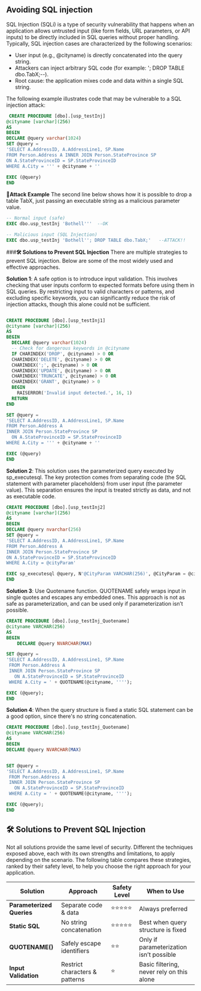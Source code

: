 ## Avoiding SQL injection
SQL Injection (SQLi) is a type of security vulnerability that happens when an application allows untrusted input (like form fields, URL parameters, or API inputs) to be directly included in SQL queries without proper handling. Typically, SQL injection cases are characterized by the following scenarios:
- User input (e.g., @cityname) is directly concatenated into the query string.
- Attackers can inject arbitrary SQL code (for example: '; DROP TABLE dbo.TabX;--).
- Root cause: the application mixes code and data within a single SQL string.

The following example illustrates code that may be vulnerable to a SQL injection attack:
 
```sql
 CREATE PROCEDURE [dbo].[usp_testInj]
@cityname [varchar](256)
AS
BEGIN
DECLARE @query varchar(1024)
SET @query = 
'SELECT A.AddressID, A.AddressLine1, SP.Name
FROM Person.Address A INNER JOIN Person.StateProvince SP 
ON A.StateProvinceID = SP.StateProvinceID 
WHERE A.City = ''' + @cityname + ''
  
EXEC (@query)
END
```
**🚨Attack Example**
The second line below shows how it is possible to drop a table TabX, just passing an executable string as a malicious parameter value.
```sql
-- Normal input (safe)
EXEC dbo.usp_testInj 'Bothell'''  --OK

-- Malicious input (SQL Injection)
EXEC dbo.usp_testInj 'Bothell''; DROP TABLE dbo.TabX;'   --ATTACK!!
```

###**🛠️ Solutions to Prevent SQL Injection**
There are multiple strategies to prevent SQL injection. Below are some of the most widely used and effective approaches.

**Solution 1**: A safe option is to introduce input validation. This involves checking that user inputs conform to expected formats before using them in SQL queries. By restricting input to valid characters or patterns, and excluding specific keywords, you can significantly reduce the risk of injection attacks, though this alone could not be sufficient.
```sql

CREATE PROCEDURE [dbo].[usp_testInj1]
@cityname [varchar](256)
AS
BEGIN
  DECLARE @query varchar(1024)
  -- Check for dangerous keywords in @cityname 
  IF CHARINDEX('DROP', @cityname) > 0 OR 
  CHARINDEX('DELETE', @cityname) > 0 OR
  CHARINDEX(';', @cityname) > 0 OR
  CHARINDEX('UPDATE', @cityname) > 0 OR
  CHARINDEX('TRUNCATE', @cityname) > 0 OR
  CHARINDEX('GRANT', @cityname) > 0
  BEGIN
    RAISERROR('Invalid input detected.', 16, 1)
  RETURN
END

SET @query =
'SELECT A.AddressID, A.AddressLine1, SP.Name
FROM Person.Address A
INNER JOIN Person.StateProvince SP
  ON A.StateProvinceID = SP.StateProvinceID
WHERE A.City = ''' + @cityname + ''

EXEC (@query)
END
```

**Solution 2**: This solution uses the parameterized query executed by sp_executesql. The key protection comes from separating code (the SQL statement with parameter placeholders) from user input (the parameter value). This separation ensures the input is treated strictly as data, and not as executable code.
```sql
CREATE PROCEDURE [dbo].[usp_testInj2]
@cityname [varchar](256)
AS
BEGIN
DECLARE @query nvarchar(256)
SET @query =
'SELECT A.AddressID, A.AddressLine1, SP.Name
FROM Person.Address A
INNER JOIN Person.StateProvince SP
ON A.StateProvinceID = SP.StateProvinceID
WHERE A.City = @cityParam'

EXEC sp_executesql @query, N'@CityParam VARCHAR(256)', @CityParam = @cityname
END
```

**Solution 3**: Use Quotename function. QUOTENAME safely wraps input in single quotes and escapes any embedded ones. This approach is not as safe as parameterization, and can be used only if parameterization isn’t possible.
```sql
CREATE PROCEDURE [dbo].[usp_testInj_Quotename]
@cityname VARCHAR(256)
AS
BEGIN
    DECLARE @query NVARCHAR(MAX)

SET @query = 
'SELECT A.AddressID, A.AddressLine1, SP.Name 
 FROM Person.Address A
 INNER JOIN Person.StateProvince SP 
   ON A.StateProvinceID = SP.StateProvinceID
 WHERE A.City = ' + QUOTENAME(@cityname, '''');

EXEC (@query);
END
```

**Solution 4**: When the query structure is fixed a static SQL statement can be a good option, since there's no string concatenation.
```sql
CREATE PROCEDURE [dbo].[usp_testInj_Quotename]
@cityname VARCHAR(256)
AS
BEGIN
DECLARE @query NVARCHAR(MAX)


SET @query = 
'SELECT A.AddressID, A.AddressLine1, SP.Name 
 FROM Person.Address A
 INNER JOIN Person.StateProvince SP 
   ON A.StateProvinceID = SP.StateProvinceID
 WHERE A.City = ' + QUOTENAME(@cityname, '''');

EXEC (@query);
END
```

## 🛠️ Solutions to Prevent SQL Injection

Not all solutions provide the same level of security. Different the techniques exposed above, each with its own strengths and limitations, to apply depending on the scenario. The following table compares these strategies, ranked by their safety level, to help you choose the right approach for your application.

| Solution              | Approach                  | Safety Level | When to Use |
|-----------------------|---------------------------|--------------|-------------|
| **Parameterized Queries** | Separate code & data       | ⭐⭐⭐⭐⭐ | Always preferred |
| **Static SQL**        | No string concatenation   | ⭐⭐⭐⭐⭐ | Best when query structure is fixed |
| **QUOTENAME()**       | Safely escape identifiers | ⭐⭐     | Only if parameterization isn’t possible |
| **Input Validation**  | Restrict characters & patterns | ⭐     | Basic filtering, never rely on this alone |


